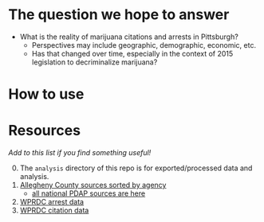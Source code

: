 # The question we hope to answer
- What is the reality of marijuana citations and arrests in Pittsburgh?
   - Perspectives may include geographic, demographic, economic, etc.
   - Has that changed over time, especially in the context of 2015 legislation to decriminalize marijuana?

# How to use


# Resources
_Add to this list if you find something useful!_

0. The `analysis` directory of this repo is for exported/processed data and analysis.
1. [Allegheny County sources sorted by agency](https://airtable.com/app473MWXVJVaD7Es/shrUzF2TE8bxxX7fW/tblx8XaKnFTphWNQM)
   - [all national PDAP sources are here](https://pdap.io/data-sources.html)
2. [WPRDC arrest data](https://data.wprdc.org/dataset/arrest-data)
3. [WPRDC citation data](https://data.wprdc.org/dataset/non-traffic-citations)